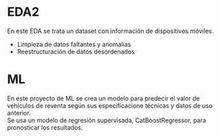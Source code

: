 # EDA2

En este EDA se trata un dataset con información de dispositivos móviles.

- Limpieza de datos faltantes y anomalías
- Reestructuración de datos desordenados


# ML

En este proyecto de ML se crea un modelo para predecir el valor de vehículos de reventa según sus especificacione técnicas y datos de uso anterior.  
Se usa un modelo de regresión supervisada, CatBoostRegressor, para pronosticar los resultados.
